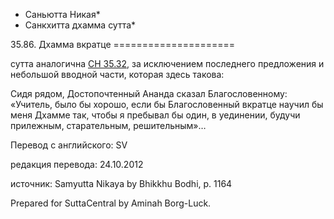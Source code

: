 * Саньютта Никая*
* Санкхитта дхамма сутта*

35\.86\. Дхамма вкратце
\=\=\=\=\=\=\=\=\=\=\=\=\=\=\=\=\=\=\=\=\=

сутта аналогична [СН 35\.32](/sn35\.32/ru/sv), за исключением последнего предложения и небольшой вводной части, которая здесь такова:

Cидя рядом, Достопочтенный Ананда сказал Благословенному: «Учитель, было бы хорошо, если бы Благословенный вкратце научил бы меня Дхамме так, чтобы я пребывал бы один, в уединении, будучи прилежным, старательным, решительным»…

Перевод с английского: SV

редакция перевода: 24\.10\.2012

источник: Samyutta Nikaya by Bhikkhu Bodhi, p\. 1164

Prepared for SuttaCentral by Aminah Borg\-Luck\.